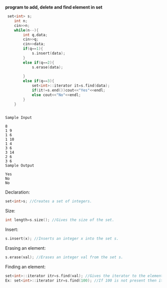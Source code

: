 **program to add, delete and find element in set**
```cpp
 set<int> s;
    int n;
    cin>>n;
    while(n--){
        int q,data;
        cin>>q;
        cin>>data;
        if(q==1){
            s.insert(data);
        }
        else if(q==2){
            s.erase(data);
            
        }
        else if(q==3){
            set<int>::iterator it=s.find(data);
            if(it!=s.end())cout<<"Yes"<<endl;
            else cout<<"No"<<endl;
        }
    }
   
```

```
Sample Input

8
1 9
1 6
1 10
1 4
3 6
3 14
2 6
3 6
Sample Output

Yes
No
No
```

Declaration:
```cpp
set<int>s; //Creates a set of integers.
```
Size:
```cpp
int length=s.size(); //Gives the size of the set.
```

  Insert:
```cpp
s.insert(x); //Inserts an integer x into the set s.
```
Erasing an element:
```cpp
s.erase(val); //Erases an integer val from the set s.
```
Finding an element:
```cpp
set<int>::iterator itr=s.find(val); //Gives the iterator to the element val if it is found otherwise returns s.end() .
Ex: set<int>::iterator itr=s.find(100); //If 100 is not present then it==s.end().
```
